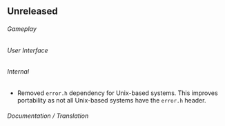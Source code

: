 ## Unreleased

###### Gameplay

###### User Interface

###### Internal
- Removed `error.h` dependency for Unix-based systems. This improves portability
  as not all Unix-based systems have the `error.h` header.

###### Documentation / Translation
